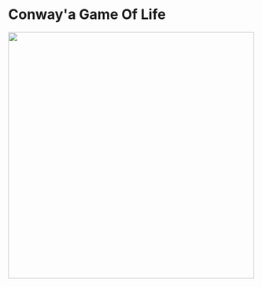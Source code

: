 # Conway'a Game Of Life

<image width="500px" src="https://github.com/ts-vadim/Conway-s-Game-Of-Life/blob/main/preview.png">
